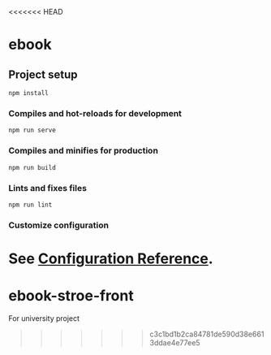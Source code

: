<<<<<<< HEAD
# ebook

## Project setup
```
npm install
```

### Compiles and hot-reloads for development
```
npm run serve
```

### Compiles and minifies for production
```
npm run build
```

### Lints and fixes files
```
npm run lint
```

### Customize configuration
See [Configuration Reference](https://cli.vuejs.org/config/).
=======
# ebook-stroe-front
For university project
>>>>>>> c3c1bd1b2ca84781de590d38e6613ddae4e77ee5
